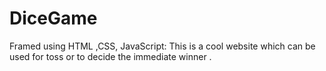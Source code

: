 # DiceGame
Framed using HTML ,CSS, JavaScript: This is a cool website which can be used for toss or to decide the immediate winner .
